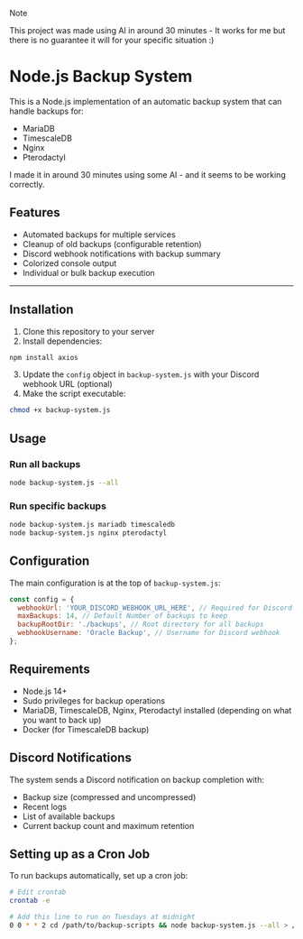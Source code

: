 > [!NOTE]
> This project was made using AI in around 30 minutes - It works for me but there is no guarantee it will for your specific situation :)

# Node.js Backup System

This is a Node.js implementation of an automatic backup system that can handle backups for:

* MariaDB
* TimescaleDB
* Nginx
* Pterodactyl

I made it in around 30 minutes using some AI - and it seems to be working correctly.

## Features

* Automated backups for multiple services
* Cleanup of old backups (configurable retention)
* Discord webhook notifications with backup summary
* Colorized console output
* Individual or bulk backup execution

---

## Installation

1. Clone this repository to your server
2. Install dependencies:

```bash
npm install axios
```

3. Update the `config` object in `backup-system.js` with your Discord webhook URL (optional)
4. Make the script executable:

```bash
chmod +x backup-system.js
```

## Usage

### Run all backups

```bash
node backup-system.js --all
```

### Run specific backups

```bash
node backup-system.js mariadb timescaledb
node backup-system.js nginx pterodactyl
```

## Configuration

The main configuration is at the top of `backup-system.js`:

```javascript
const config = {
  webhookUrl: 'YOUR_DISCORD_WEBHOOK_URL_HERE', // Required for Discord notifications
  maxBackups: 14, // Default Number of backups to keep
  backupRootDir: './backups', // Root directory for all backups
  webhookUsername: 'Oracle Backup', // Username for Discord webhook
};
```

## Requirements

* Node.js 14+
* Sudo privileges for backup operations
* MariaDB, TimescaleDB, Nginx, Pterodactyl installed (depending on what you want to back up)
* Docker (for TimescaleDB backup)

## Discord Notifications

The system sends a Discord notification on backup completion with:

* Backup size (compressed and uncompressed)
* Recent logs
* List of available backups
* Current backup count and maximum retention

## Setting up as a Cron Job

To run backups automatically, set up a cron job:

```bash
# Edit crontab
crontab -e

# Add this line to run on Tuesdays at midnight
0 0 * * 2 cd /path/to/backup-scripts && node backup-system.js --all > /path/to/backup.log 2>&1
```
